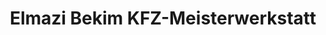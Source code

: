 ---
title: "Elmazi Bekim KFZ-Meisterwerkstatt"
url: /wachtberg/elmazi-bekim-kfz-meisterwerkstatt/
shop: Autowerkstatt
---